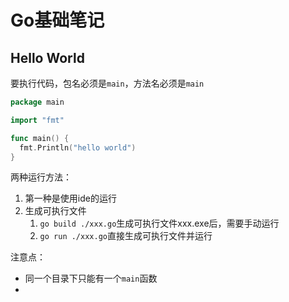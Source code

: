 # Go基础笔记

## Hello World

要执行代码，包名必须是`main`，方法名必须是`main`

```go
package main

import "fmt"

func main() {
  fmt.Println("hello world")
}
```

两种运行方法：
1. 第一种是使用ide的运行
2. 生成可执行文件
   1. `go build ./xxx.go`生成可执行文件xxx.exe后，需要手动运行
   2. `go run ./xxx.go`直接生成可执行文件并运行
  
注意点：
- 同一个目录下只能有一个`main`函数
- 